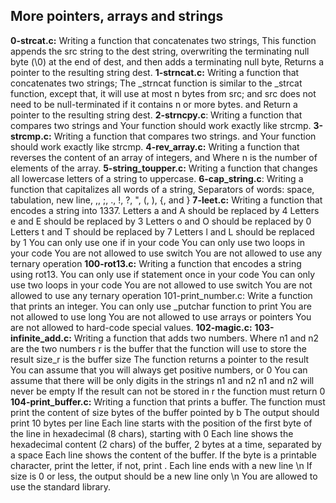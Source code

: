 ## More pointers, arrays and strings
**0-strcat.c:** Writing a function that concatenates two strings, This function appends the src string to the dest string, overwriting the terminating null byte (\0) at the end of dest, and then adds a terminating null byte, Returns a pointer to the resulting string dest.
**1-strncat.c:** Writing a function that concatenates two strings; The _strncat function is similar to the _strcat function, except that, it will use at most n bytes from src; and src does not need to be null-terminated if it contains n or more bytes. and Return a pointer to the resulting string dest.
**2-strncpy.c**: Writing a function that compares two strings and Your function should work exactly like strcmp.
**3-strcmp.c:** Writing a function that compares two strings. and Your function should work exactly like strcmp.
**4-rev_array.c:** Writing a function that reverses the content of an array of integers, and Where n is the number of elements of the array.
**5-string_toupper.c:** Writing a function that changes all lowercase letters of a string to uppercase.
**6-cap_string.c**: Writing a function that capitalizes all words of a string, Separators of words: space, tabulation, new line, ,, ;, ., !, ?, ", (, ), {, and }
**7-leet.c:** Writing a function that encodes a string into 1337.
Letters a and A should be replaced by 4
Letters e and E should be replaced by 3
Letters o and O should be replaced by 0
Letters t and T should be replaced by 7
Letters l and L should be replaced by 1
You can only use one if in your code
You can only use two loops in your code
You are not allowed to use switch
You are not allowed to use any ternary operation
**100-rot13.c:** Writing a function that encodes a string using rot13.
You can only use if statement once in your code
You can only use two loops in your code
You are not allowed to use switch
You are not allowed to use any ternary operation
101-print_number.c: Write a function that prints an integer.
You can only use _putchar function to print
You are not allowed to use long
You are not allowed to use arrays or pointers
You are not allowed to hard-code special values.
**102-magic.c:**
**103-infinite_add.c:** Writing a function that adds two numbers.
Where n1 and n2 are the two numbers
r is the buffer that the function will use to store the result
size_r is the buffer size
The function returns a pointer to the result
You can assume that you will always get positive numbers, or 0
You can assume that there will be only digits in the strings n1 and n2
n1 and n2 will never be empty
If the result can not be stored in r the function must return 0
**104-print_buffer.c:** Writing a function that prints a buffer.
The function must print the content of size bytes of the buffer pointed by b
The output should print 10 bytes per line
Each line starts with the position of the first byte of the line in hexadecimal (8 chars), starting with 0
Each line shows the hexadecimal content (2 chars) of the buffer, 2 bytes at a time, separated by a space
Each line shows the content of the buffer. If the byte is a printable character, print the letter, if not, print .
Each line ends with a new line \n
If size is 0 or less, the output should be a new line only \n
You are allowed to use the standard library.
